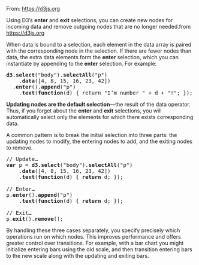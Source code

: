 From: https://d3js.org

Using D3’s **enter** and **exit** selections, you can create new nodes for incoming data and remove outgoing nodes that are no longer needed.from https://d3js.org

When data is bound to a selection, each element in the data array is paired with the corresponding node in the selection.
If there are fewer nodes than data, the extra data elements form the **enter** selection, which you can instantiate by 
appending to the **enter** selection. For example:
<pre>
<b>d3.select</b>("body").<b>selectAll</b>("p")
    .<b>data</b>([4, 8, 15, 16, 23, 42])
  .<b>enter</b>().<b>append</b>("p")
    .<b>text</b>(<b>function</b>(d) { return "I’m number " + d + "!"; });
</pre>

**Updating nodes are the default selection**—the result of the data operator. Thus, if you forget about the **enter** and **exit** 
selections, you will automatically select only the elements for which there exists corresponding data. 

A common pattern  is to break the initial selection into three parts: the updating nodes to modify, the entering nodes to 
add, and the exiting nodes to remove.

<pre>
// Update…
<b>var</b> p = <b>d3.select</b>("body").<b>selectAll</b>("p")
    .<b>data</b>([4, 8, 15, 16, 23, 42])
    .<b>text</b>(<b>function</b>(d) { <b>return</b> d; });

// Enter…
p.<b>enter</b>().<b>append</b>("p")
    .<b>text</b>(<b>function</b>(d) { <b>return</b> d; });

// Exit…
p.<b>exit</b>().<b>remove</b>();
</pre>

By handling these three cases separately, you specify precisely which operations run on which nodes. This improves 
performance and offers greater control over transitions. For example, with a bar chart you might initialize entering 
bars using the old scale, and then transition entering bars to the new scale along with the updating and exiting bars.

